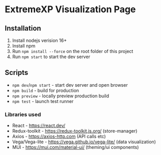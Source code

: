 # ExtremeXP Visualization Page

## Installation

1. Install nodejs verision 16+
2. Install npm
3. Run `npm install --force` on the root folder of this project
4. Run `npm start` to start the dev server

## Scripts

- `npm dev`/`npm start` - start dev server and open browser
- `npm build` - build for production
- `npm preview` - locally preview production build
- `npm test` - launch test runner

### Libraries used

- React - https://react.dev/ 
- Redux-toolkit - https://redux-toolkit.js.org/ (store-manager)
- Axios - https://axios-http.com (API calls etc)
- Vega/Vega-lite - https://vega.github.io/vega-lite/ (data visualization)
- MUI - https://mui.com/material-ui/ (theming/ui components)
